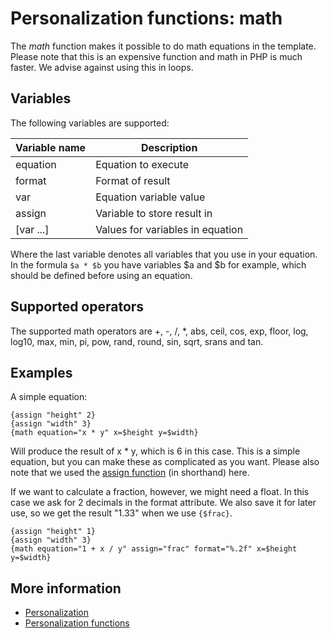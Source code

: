 # Personalization functions: math

The *math* function makes it possible to do math equations in the template. 
Please note that this is an expensive function and math in PHP is much 
faster. We advise against using this in loops.

## Variables

The following variables are supported:

| Variable name | Description                      |
|---------------|----------------------------------|
| equation      | Equation to execute              |
| format        | Format of result                 |
| var           | Equation variable value          |
| assign        | Variable to store result in      |
| \[var ...\]   | Values for variables in equation |

Where the last variable denotes all variables that you use in your equation. 
In the formula `$a * $b` you have variables $a and $b for example, which 
should be defined before using an equation. 

## Supported operators

The supported math operators are +, -, /, *, abs, ceil, cos, exp, floor, 
log, log10, max, min, pi, pow, rand, round, sin, sqrt, srans and tan.

## Examples

A simple equation:

    {assign "height" 2}
    {assign "width" 3}
    {math equation="x * y" x=$height y=$width}
    
Will produce the result of x * y, which is 6 in this case. This is a simple 
equation, but you can make these as complicated as you want. Please also 
note that we used the [assign function](./personalization-functions-assign) (in shorthand) here.

If we want to calculate a fraction, however, we might need a float. In this 
case we ask for 2 decimals in the format attribute. We also save it for later use, 
so we get the result "1.33" when we use `{$frac}`.

    {assign "height" 1}
    {assign "width" 3}
    {math equation="1 + x / y" assign="frac" format="%.2f" x=$height y=$width}
    
## More information

* [Personalization](./personalization)
* [Personalization functions](./personalization-functions)
